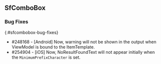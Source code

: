## SfComboBox

### Bug Fixes
{:#sfcombobox-bug-fixes}

* \#248168 - [Android] Now, warning will not be shown in the output when ViewModel is bound to the ItemTemplate.
* \#254904 - [iOS] Now, NoResultFoundText will not appear initially when the `MinimumPrefixCharacter` is set.